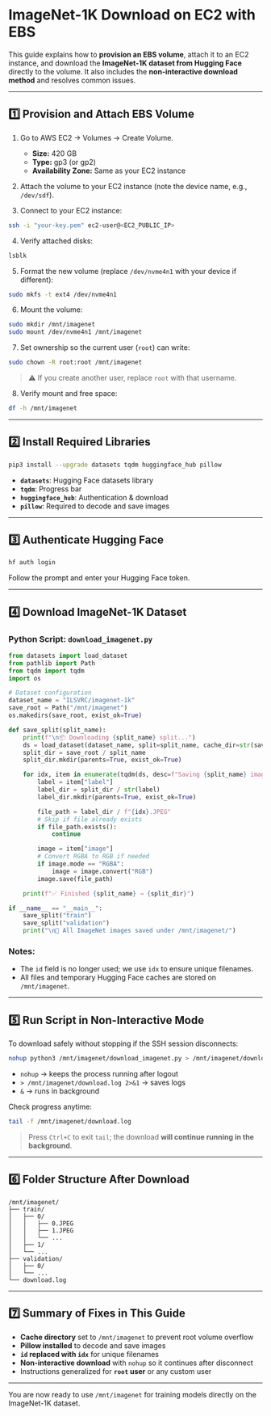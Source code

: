 # ImageNet-1K Download on EC2 with EBS

This guide explains how to **provision an EBS volume**, attach it to an EC2 instance, and download the **ImageNet-1K dataset from Hugging Face** directly to the volume. It also includes the **non-interactive download method** and resolves common issues.

---

## 1️⃣ Provision and Attach EBS Volume

1. Go to AWS EC2 → Volumes → Create Volume.

   * **Size:** 420 GB
   * **Type:** gp3 (or gp2)
   * **Availability Zone:** Same as your EC2 instance

2. Attach the volume to your EC2 instance (note the device name, e.g., `/dev/sdf`).

3. Connect to your EC2 instance:

```bash
ssh -i "your-key.pem" ec2-user@<EC2_PUBLIC_IP>
```

4. Verify attached disks:

```bash
lsblk
```

5. Format the new volume (replace `/dev/nvme4n1` with your device if different):

```bash
sudo mkfs -t ext4 /dev/nvme4n1
```

6. Mount the volume:

```bash
sudo mkdir /mnt/imagenet
sudo mount /dev/nvme4n1 /mnt/imagenet
```

7. Set ownership so the current user (`root`) can write:

```bash
sudo chown -R root:root /mnt/imagenet
```

> ⚠️ If you create another user, replace `root` with that username.

8. Verify mount and free space:

```bash
df -h /mnt/imagenet
```

---

## 2️⃣ Install Required Libraries

```bash
pip3 install --upgrade datasets tqdm huggingface_hub pillow
```

* **`datasets`**: Hugging Face datasets library
* **`tqdm`**: Progress bar
* **`huggingface_hub`**: Authentication & download
* **`pillow`**: Required to decode and save images

---

## 3️⃣ Authenticate Hugging Face

```bash
hf auth login
```

Follow the prompt and enter your Hugging Face token.

---

## 4️⃣ Download ImageNet-1K Dataset

### Python Script: `download_imagenet.py`

```python
from datasets import load_dataset
from pathlib import Path
from tqdm import tqdm
import os

# Dataset configuration
dataset_name = "ILSVRC/imagenet-1k"
save_root = Path("/mnt/imagenet")
os.makedirs(save_root, exist_ok=True)

def save_split(split_name):
    print(f"\n📦 Downloading {split_name} split...")
    ds = load_dataset(dataset_name, split=split_name, cache_dir=str(save_root))
    split_dir = save_root / split_name
    split_dir.mkdir(parents=True, exist_ok=True)

    for idx, item in enumerate(tqdm(ds, desc=f"Saving {split_name} images")):
        label = item["label"]
        label_dir = split_dir / str(label)
        label_dir.mkdir(parents=True, exist_ok=True)

        file_path = label_dir / f"{idx}.JPEG"
        # Skip if file already exists
        if file_path.exists():
            continue

        image = item["image"]
        # Convert RGBA to RGB if needed
        if image.mode == "RGBA":
            image = image.convert("RGB")
        image.save(file_path)

    print(f"✅ Finished {split_name} → {split_dir}")

if __name__ == "__main__":
    save_split("train")
    save_split("validation")
    print("\n🎉 All ImageNet images saved under /mnt/imagenet/")
```

### Notes:

* The `id` field is no longer used; we use `idx` to ensure unique filenames.
* All files and temporary Hugging Face caches are stored on `/mnt/imagenet`.

---

## 5️⃣ Run Script in Non-Interactive Mode

To download safely without stopping if the SSH session disconnects:

```bash
nohup python3 /mnt/imagenet/download_imagenet.py > /mnt/imagenet/download.log 2>&1 &
```

* `nohup` → keeps the process running after logout
* `> /mnt/imagenet/download.log 2>&1` → saves logs
* `&` → runs in background

Check progress anytime:

```bash
tail -f /mnt/imagenet/download.log
```

> Press `Ctrl+C` to exit `tail`; the download **will continue running in the background**.

---

## 6️⃣ Folder Structure After Download

```
/mnt/imagenet/
├── train/
│   ├── 0/
│   │   ├── 0.JPEG
│   │   ├── 1.JPEG
│   │   └── ...
│   ├── 1/
│   └── ...
├── validation/
│   ├── 0/
│   └── ...
└── download.log
```

---

## 7️⃣ Summary of Fixes in This Guide

* **Cache directory** set to `/mnt/imagenet` to prevent root volume overflow
* **Pillow installed** to decode and save images
* **`id` replaced with `idx`** for unique filenames
* **Non-interactive download** with `nohup` so it continues after disconnect
* Instructions generalized for **`root` user** or any custom user

---

You are now ready to use `/mnt/imagenet` for training models directly on the ImageNet-1K dataset.
